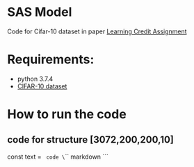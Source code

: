 # SAS Model
Code for Cifar-10 dataset in paper [Learning Credit Assignment](https://arxiv.org/abs/2001.03354)
# Requirements:
* python 3.7.4
* [CIFAR-10 dataset](https://www.cs.toronto.edu/~kriz/cifar.html)
# How to run the code
## code for structure [3072,200,200,10] 
const text = `
code
\`\`\`
markdown
\`\`\`
